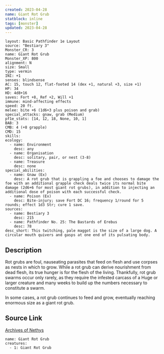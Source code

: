 ```yaml
---
created: 2023-04-28
name: Giant Rot Grub
statblock: inline
tags: [monster]
updated: 2023-04-28
---
```

```statblock
layout: Basic Pathfinder 1e Layout
source: "Bestiary 3"
Monster_CR: 3
name: Giant Rot Grub
Monster_XP: 800
alignment: N
size: Small
type: vermin
INI: +1
senses: blindsense
AC: 15, touch 12, flat-footed 14 (dex +1, natural +3, size +1)
HP: 34
HD: 4d8+16
saves: Fort +8, Ref +2, Will +1
immune: mind-affecting effects
speed: 20 ft.
melee: bite +6 (1d6+3 plus poison and grab)
special_attacks: gnaw, grab (Medium)
pf1e_stats: [14, 12, 18, None, 10, 1]
BAB: 3
CMB: 4 (+8 grapple)
CMD: 15
skills: 
ecology:
  - name: Environment
    desc: any
  - name: Organisation
    desc: solitary, pair, or nest (3-8)
  - name: Treasure
    desc: none
special_abilities:
  - name: Gnaw (Ex)
    desc: A rot grub that is grappling a foe and chooses to damage the foe with an additional grapple check deals twice its normal bite damage (2d6+6 for most giant rot grubs), in addition to injecting an additional dose of poison with each successful check.
  - name: Poison (Ex)
    desc: Bite-injury; save Fort DC 16; frequency 1/round for 5 rounds; effect 1d3 Str; cure 1 save.
sources:
  - name: Bestiary 3
    desc: 215
  - name: Pathfinder No. 25: The Bastards of Erebus
    desc: 78
desc_short: This twitching, pale maggot is the size of a large dog. A circular mouth quivers and gasps at one end of its pulsating body.
```
## Description
Rot grubs are foul, nauseating parasites that feed on flesh and use corpses as nests in which to grow. While a rot grub can derive nourishment from dead flesh, its true hunger is for the flesh of the living. Thankfully, rot grub swarms occur only rarely, as they require the infested carcass of a Huge or larger creature and many weeks to build up the numbers necessary to constitute a swarm.

In some cases, a rot grub continues to feed and grow, eventually reaching enormous size as a giant rot grub.
## Source Link
[Archives of Nethys](https://aonprd.com/MonsterDisplay.aspx?ItemName=Giant%20Rot%20Grub)
```encounter-table
name: Giant Rot Grub
creatures:
  - 1: Giant Rot Grub
```
